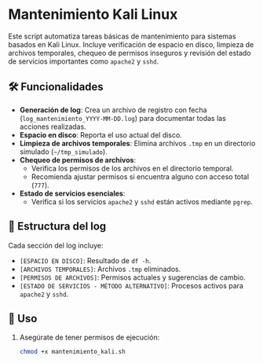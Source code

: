 # Mantenimiento Kali Linux

Este script automatiza tareas básicas de mantenimiento para sistemas basados en Kali Linux. Incluye verificación de espacio en disco, limpieza de archivos temporales, chequeo de permisos inseguros y revisión del estado de servicios importantes como `apache2` y `sshd`.

## 🛠️ Funcionalidades

- **Generación de log**: Crea un archivo de registro con fecha (`log_mantenimiento_YYYY-MM-DD.log`) para documentar todas las acciones realizadas.
- **Espacio en disco**: Reporta el uso actual del disco.
- **Limpieza de archivos temporales**: Elimina archivos `.tmp` en un directorio simulado (`~/tmp_simulado`).
- **Chequeo de permisos de archivos**:
  - Verifica los permisos de los archivos en el directorio temporal.
  - Recomienda ajustar permisos si encuentra alguno con acceso total (`777`).
- **Estado de servicios esenciales**:
  - Verifica si los servicios `apache2` y `sshd` están activos mediante `pgrep`.

## 📂 Estructura del log

Cada sección del log incluye:

- `[ESPACIO EN DISCO]`: Resultado de `df -h`.
- `[ARCHIVOS TEMPORALES]`: Archivos `.tmp` eliminados.
- `[PERMISOS DE ARCHIVOS]`: Permisos actuales y sugerencias de cambio.
- `[ESTADO DE SERVICIOS - MÉTODO ALTERNATIVO]`: Procesos activos para `apache2` y `sshd`.

## 🚀 Uso

1. Asegúrate de tener permisos de ejecución:

   ```bash
   chmod +x mantenimiento_kali.sh
